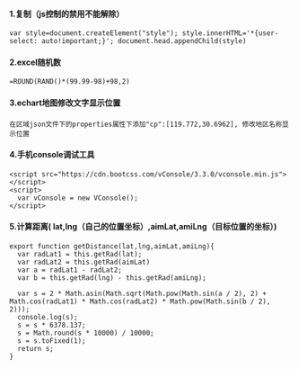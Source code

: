 #### 1.复制（js控制的禁用不能解除）
```
var style=document.createElement("style"); style.innerHTML='*{user-select: auto!important;}'; document.head.appendChild(style)
```
#### 2.excel随机数
```
=ROUND(RAND()*(99.99-98)+98,2)
```

#### 3.echart地图修改文字显示位置
```
在区域json文件下的properties属性下添加"cp":[119.772,30.6962], 修改地区名称显示位置
```

#### 4.手机console调试工具
```
<script src="https://cdn.bootcss.com/vConsole/3.3.0/vconsole.min.js"></script>
<script>
  var vConsole = new VConsole();
</script>
```

#### 5.计算距离( lat,lng（自己的位置坐标）,aimLat,amiLng（目标位置的坐标）)
```
export function getDistance(lat,lng,aimLat,amiLng){
  var radLat1 = this.getRad(lat);
  var radLat2 = this.getRad(aimLat)
  var a = radLat1 - radLat2;
  var b = this.getRad(lng) - this.getRad(amiLng);

  var s = 2 * Math.asin(Math.sqrt(Math.pow(Math.sin(a / 2), 2) + Math.cos(radLat1) * Math.cos(radLat2) * Math.pow(Math.sin(b / 2), 2)));
  console.log(s);
  s = s * 6378.137;
  s = Math.round(s * 10000) / 10000;
  s = s.toFixed(1); 
  return s;
}
```